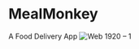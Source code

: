 # MealMonkey
A Food Delivery App
![Web 1920 – 1](https://user-images.githubusercontent.com/65599992/148730113-4937b6cb-91d7-4992-9d12-41a3c186a7c6.png)
